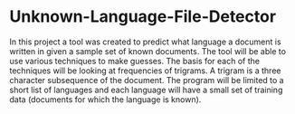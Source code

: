 # Unknown-Language-File-Detector
In this project  a tool was created to predict what language a document is written in given a  sample set of known documents. The tool will be able to use various techniques to make  guesses. The basis for each of the techniques will be looking at frequencies of trigrams. A  trigram is a three character subsequence of the document. The program will be limited to a short list of languages and each language will have a small set of training  data (documents for which the language is known). 
